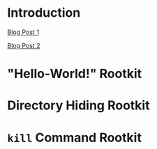 # Introduction

[Blog Post 1](https://xcellerator.github.io/posts/linux_rootkits_01/)

[Blog Post 2](https://xcellerator.github.io/posts/linux_rootkits_02/)

# "Hello-World!" Rootkit
# Directory Hiding Rootkit
# `kill` Command Rootkit